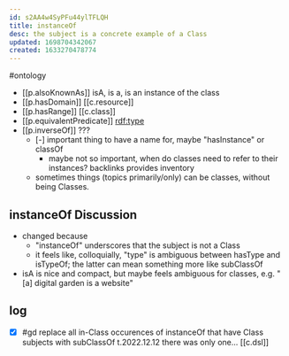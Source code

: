 ```yaml
---
id: s2AA4w4SyPFu44ylTFLQH
title: instanceOf
desc: the subject is a concrete example of a Class
updated: 1698704342067
created: 1633270478774
---
```


#ontology

- [[p.alsoKnownAs]] isA, is a, is an instance of the class
- [[p.hasDomain]] [[c.resource]]
- [[p.hasRange]] [[c.class]]
- [[p.equivalentPredicate]] [rdf:type](http://www.w3.org/1999/02/22-rdf-syntax-ns#type)
- [[p.inverseOf]] ???
  - [-] important thing to have a name for, maybe "hasInstance"  or classOf
    - maybe not so important, when do classes need to refer to their instances? backlinks provides inventory 
  - sometimes things (topics primarily/only) can be classes, without being Classes.
  

## instanceOf Discussion

- changed because 
  - "instanceOf" underscores that the subject is not a Class
  - it feels like, colloquially, "type" is ambiguous between hasType and isTypeOf; the latter can mean  something more like subClassOf
- isA is nice and compact, but maybe feels ambiguous for classes, e.g. "[a] digital garden is a website" 
## log

- [x] #gd replace all in-Class occurences of instanceOf that have Class subjects with subClassOf
  t.2022.12.12 there was only one... [[c.dsl]]
